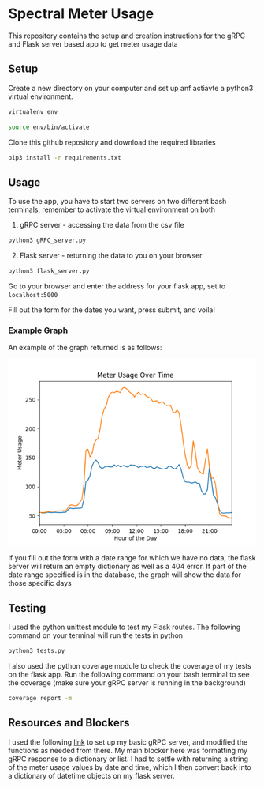 # Spectral Meter Usage

This repository contains the setup and creation instructions for the gRPC and Flask server based app to get meter usage data

## Setup

Create a new directory on your computer and set up anf actiavte a python3 virtual environment. 

```bash
virtualenv env
```
```bash
source env/bin/activate 
```
Clone this github repository and download the required libraries
```bash
pip3 install -r requirements.txt
```

## Usage

To use the app, you have to start two servers on two different bash terminals, remember to activate the virtual environment on both

1. gRPC server - accessing the data from the csv file

```bash
python3 gRPC_server.py
```

2. Flask server - returning the data to you on your browser

```bash
python3 flask_server.py
```

Go to your browser and enter the address for your flask app, set to ```localhost:5000```

Fill out the form for the dates you want, press submit, and voila!

### Example Graph

An example of the graph returned is as follows:

![meter usage graph](my_plot.png)

If you fill out the form with a date range for which we have no data, the flask server will return an empty dictionary as well as a 404 error. If part of the date range specified is in the database, the graph will show the data for those specific days

## Testing
I used the python unittest module to test my Flask routes. The following command on your terminal will run the tests in python

```bash
python3 tests.py
```
I also used the python coverage module to check the coverage of my tests on the flask app. Run the following command on your bash terminal to see the coverage (make sure your gRPC server is running in the background)

```bash
coverage report -m
```

## Resources and Blockers
I used the following [link](https://www.semantics3.com/blog/a-simplified-guide-to-grpc-in-python-6c4e25f0c506/) to set up my basic gRPC server, and modified the functions as needed from there. My main blocker here was formatting my gRPC response to a dictionary or list. I had to settle with returning a string of the meter usage values by date and time, which I then convert back into a dictionary of datetime objects on my flask server.